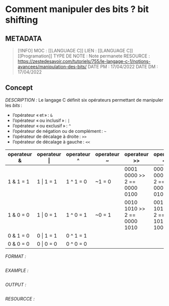# Comment manipuler des bits ? bit shifting 

## METADATA
> [!INFO]
> MOC                    : [[LANGUAGE C]]
> LIEN                     :  [[LANGUAGE C]] [[Programation]]
> TYPE DE NOTE   : Note permanete 
>  RESOURCE        : https://zestedesavoir.com/tutoriels/755/le-langage-c-1/notions-avancees/manipulation-des-bits/
> DATE PM             : 17/04/2022
> DATE DM             : 17/04/2022


## Concept 
*DESCRIPTION :* 
Le langage C définit six opérateurs permettant de manipuler les _bits_ :

-   l’opérateur « et » : `&` 
-   l’opérateur « ou inclusif » : `|` 
-   l’opérateur « ou exclusif » : `^`
-   l’opérateur de négation ou de complément : `~` 
-   l’opérateur de décalage à droite : `>>` 
-   l’opérateur de décalage à gauche : `<<`

operateur & | operateur \| | operateur ^ | operateur ~ | operateur >>  | operateur <<  |
------------|--------------|-------------|-------------| ---------------|---------------|
1 & 1 = 1   | 1 \| 1 = 1   | 1 ^ 1 = 0   | ~1 = 0   |  0001 0000 >> 2 == 0000 0100 | 0000 0001 << 2 == 0000 0100
1 & 0 = 0   | 1 \| 0 = 1   | 1 ^ 0 = 1   | ~0 = 1 |   0010 1010 >> 2 == 0000 1010  |  0010 1010 << 2 == 1010 1000
0 & 1 = 0   | 0 \| 1 = 1   | 0 ^ 1 = 1   |             |
0 & 0 = 0   | 0 \| 0 = 0   | 0 ^ 0 = 0   |          |
*FORMAT :*

````

````

*EXAMPLE :*

````

````

*OUTPUT :*

````

````

*RESOURCCE :*